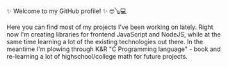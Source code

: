 ✨ Welcome to my GitHub profile! ✨
🤓🪕💻

Here you can find most of my projects I've been working on lately. 
Right now I'm creating libraries for frontend JavaScript and NodeJS,
while at the same time learning a lot of the existing technologies out there. 
In the meantime I'm plowing through K&R "C Programming language" - book and re-learning a lot of highschool/college math for future projects. 

<!---
cajmorgan/cajmorgan is a ✨ special ✨ repository because its `README.md` (this file) appears on your GitHub profile.
You can click the Preview link to take a look at your changes.
--->
